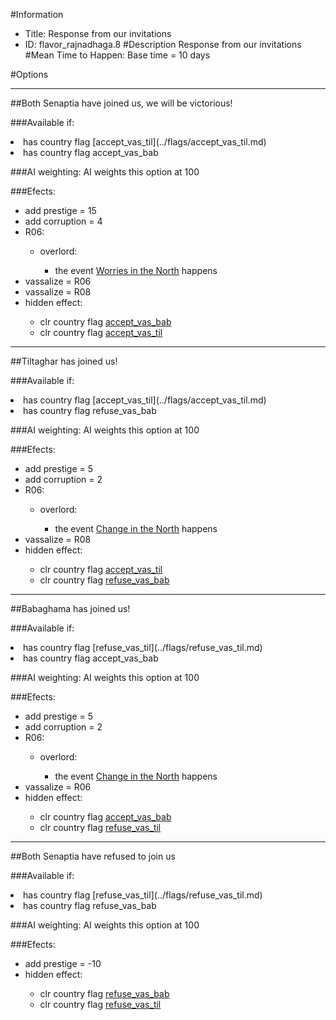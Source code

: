 #Information
 - Title: Response from our invitations
 - ID: flavor_rajnadhaga.8
#Description
Response from our invitations
#Mean Time to Happen:
Base time = 10 days

#Options

___
##Both Senaptia have joined us, we will be victorious!

###Available if:
<li>has country flag [accept_vas_til](../flags/accept_vas_til.md)</li><li>has country flag  accept_vas_bab</li>

###AI weighting:
AI weights this option at 100


###Efects:<ul><li>add prestige = 15</li><li>add corruption = 4</li><li>R06:</li><ul><li>overlord:</li><ul><li>the event [Worries in the North](../events/worries_in_the_north.md) happens</li></ul></ul><li>vassalize = R06</li><li>vassalize = R08</li><li>hidden effect:</li><ul><li>clr country flag [accept_vas_bab](../flags/accept_vas_bab.md)</li><li>clr country flag [accept_vas_til](../flags/accept_vas_til.md)</li></ul></ul>

___
##Tiltaghar has joined us!

###Available if:
<li>has country flag [accept_vas_til](../flags/accept_vas_til.md)</li><li>has country flag  refuse_vas_bab</li>

###AI weighting:
AI weights this option at 100


###Efects:<ul><li>add prestige = 5</li><li>add corruption = 2</li><li>R06:</li><ul><li>overlord:</li><ul><li>the event [Change in the North](../events/change_in_the_north.md) happens</li></ul></ul><li>vassalize = R08</li><li>hidden effect:</li><ul><li>clr country flag [accept_vas_til](../flags/accept_vas_til.md)</li><li>clr country flag [refuse_vas_bab](../flags/refuse_vas_bab.md)</li></ul></ul>

___
##Babaghama has joined us!

###Available if:
<li>has country flag [refuse_vas_til](../flags/refuse_vas_til.md)</li><li>has country flag  accept_vas_bab</li>

###AI weighting:
AI weights this option at 100


###Efects:<ul><li>add prestige = 5</li><li>add corruption = 2</li><li>R06:</li><ul><li>overlord:</li><ul><li>the event [Change in the North](../events/change_in_the_north.md) happens</li></ul></ul><li>vassalize = R06</li><li>hidden effect:</li><ul><li>clr country flag [accept_vas_bab](../flags/accept_vas_bab.md)</li><li>clr country flag [refuse_vas_til](../flags/refuse_vas_til.md)</li></ul></ul>

___
##Both Senaptia have refused to join us

###Available if:
<li>has country flag [refuse_vas_til](../flags/refuse_vas_til.md)</li><li>has country flag  refuse_vas_bab</li>

###AI weighting:
AI weights this option at 100


###Efects:<ul><li>add prestige = -10</li><li>hidden effect:</li><ul><li>clr country flag [refuse_vas_bab](../flags/refuse_vas_bab.md)</li><li>clr country flag [refuse_vas_til](../flags/refuse_vas_til.md)</li></ul></ul>
